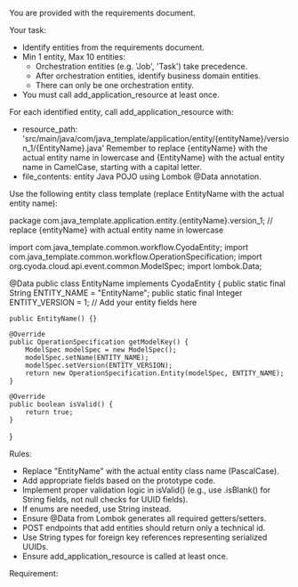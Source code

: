 You are provided with the requirements document.

Your task:
- Identify entities from the requirements document.
- Min 1 entity, Max 10 entities:
  - Orchestration entities (e.g. 'Job', 'Task') take precedence.
  - After orchestration entities, identify business domain entities.
  - There can only be one orchestration entity.
- You must call add_application_resource at least once.

For each identified entity, call add_application_resource with:
- resource_path: 'src/main/java/com/java_template/application/entity/{entityName}/version_1/{EntityName}.java'
Remember to replace {entityName} with the actual entity name in lowercase and {EntityName} with the actual entity name in CamelCase, starting with a capital letter.
- file_contents: entity Java POJO using Lombok @Data annotation.

Use the following entity class template (replace EntityName with the actual entity name):

package com.java_template.application.entity.{entityName}.version_1; // replace {entityName} with actual entity name in lowercase

import com.java_template.common.workflow.CyodaEntity;
import com.java_template.common.workflow.OperationSpecification;
import org.cyoda.cloud.api.event.common.ModelSpec;
import lombok.Data;

@Data
public class EntityName implements CyodaEntity {
    public static final String ENTITY_NAME = "EntityName";
    public static final Integer ENTITY_VERSION = 1;
    // Add your entity fields here

    public EntityName() {}

    @Override
    public OperationSpecification getModelKey() {
        ModelSpec modelSpec = new ModelSpec();
        modelSpec.setName(ENTITY_NAME);
        modelSpec.setVersion(ENTITY_VERSION);
        return new OperationSpecification.Entity(modelSpec, ENTITY_NAME);
    }

    @Override
    public boolean isValid() {
        return true;
    }
}

Rules:
- Replace "EntityName" with the actual entity class name (PascalCase).
- Add appropriate fields based on the prototype code.
- Implement proper validation logic in isValid() (e.g., use .isBlank() for String fields, not null checks for UUID fields).
- If enums are needed, use String instead.
- Ensure @Data from Lombok generates all required getters/setters.
- POST endpoints that add entities should return only a technical id.
- Use String types for foreign key references representing serialized UUIDs.
- Ensure add_application_resource is called at least once.

Requirement: